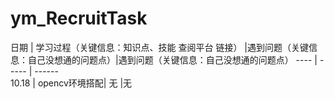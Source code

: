 # ym_RecruitTask
日期  | 学习过程（关键信息：知识点、技能 查阅平台 链接）  |遇到问题（关键信息：自己没想通的问题点）|遇到问题（关键信息：自己没想通的问题点）
 ---- | ----- | ------  
10.18 | opencv环境搭配| 无 |无

